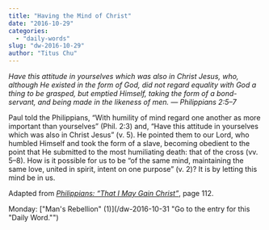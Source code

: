 ```yaml
---
title: "Having the Mind of Christ"
date: "2016-10-29"
categories: 
  - "daily-words"
slug: "dw-2016-10-29"
author: "Titus Chu"
---
```


_Have this attitude in yourselves which was also in Christ Jesus, who, although He existed in the form of God, did not regard equality with God a thing to be grasped, but emptied Himself, taking the form of a bond-servant, and being made in the likeness of men._ _— Philippians 2:5–7_

Paul told the Philippians, “With humility of mind regard one another as more important than yourselves” (Phil. 2:3) and, “Have this attitude in yourselves which was also in Christ Jesus” (v. 5). He pointed them to our Lord, who humbled Himself and took the form of a slave, becoming obedient to the point that He submitted to the most humiliating death: that of the cross (vv. 5–8). How is it possible for us to be “of the same mind, maintaining the same love, united in spirit, intent on one purpose” (v. 2)? It is by letting this mind be in us.

Adapted from _[Philippians: “That I May Gain Christ”](/book-philippians/ "Go to the listing for this book.")_, page 112.

Monday: ["Man's Rebellion" (1)](/dw-2016-10-31 "Go to the entry for this "Daily Word."")
